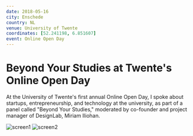 ```yaml
---
date: 2018-05-16
city: Enschede
country: NL
venue: University of Twente
coordinates: [52.241198, 6.851607]
event: Online Open Day
---
```


# Beyond Your Studies at Twente's Online Open Day

At the University of Twente's first annual Online Open Day, I spoke about startups, entrepreneurship, and technology at the university, as part of a panel called "Beyond Your Studies," moderated by co-founder and project manager of DesignLab, Miriam Iliohan.

![screen1](https://user-images.githubusercontent.com/2841780/97721056-fd59ee00-1aee-11eb-9647-8f991864e6eb.png)
![screen2](https://user-images.githubusercontent.com/2841780/97721058-fe8b1b00-1aee-11eb-9155-190dcef8b2e1.png)
